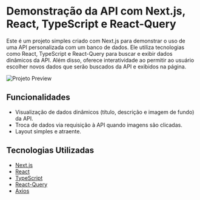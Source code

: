# Demonstração da API com Next.js, React, TypeScript e React-Query

Este é um projeto simples criado com Next.js para demonstrar o uso de uma API personalizada com um banco de dados. Ele utiliza tecnologias como React, TypeScript e React-Query para buscar e exibir dados dinâmicos da API. Além disso, oferece interatividade ao permitir ao usuário escolher novos dados que serão buscados da API e exibidos na página.

![Projeto Preview](https://lh3.googleusercontent.com/pw/ADCreHfkEgVf6pYPcqL9MoucJWs2juU55fFSK2aTXXrvdUsmLwj-6hTsfuMrAl0kP4iPZV2T0I8135RxdyuXaUSRLI39QieIYcy_L9b_N-Q-m2MQLgcfN1oEDxgKLu33QbwslU6uykSKFQ4EzawoxsnQPXJiJGI6K7FgcxCZ5kTrjA3RL8wVlH_eieZnBfzwoSRCUcEXUx9h26NwPozzp_FJHKvvHrEazuhqHNYNL_QIORfIo4dRVmpMBWQYeKM9wH1zqxnPUYTLJBqzekvix_Ah2IKxctC68vTrOfK13JCy07XtlbrzMHh54AWGha1qizT_S9YnR4y8nwW_8CgAvtc_COgADNyQKogqYkCUmD7oDV0Np1YwkuYZWXlu_XGO8K0AFlQRvM8CFS4jJLIzA1SKV5RYwUtovbYJ1Pob3DVoJeQRaSIPZPMYoMP4ls-4zEsFxXuRHeXiFEz10np3gAJx5hHtVAaRzhfeProzKvuQT1MGty6eVdIW6dAl-UF_njnhGFD8uio3RzAsKbttCZ0IrhtCdj1_ZBbV5WYvKrs9XCM7R63e381ohQIGeNgI3-xYirujN3LohWnXBJvePooHN3xI9NAm9bpeKJkkvNhpbMBu6ZAm2V3M0grvKDs3g7LSdyfY_uRsJULn7nzHc0j7v7fXAAcgGSaU49NtXce2VSdXckm_p-G7JI8qPZAeAaUWF88TOMpMJtfVDHNxj187BqinMDJnhKzyCNNkLFSjarfnXCCPcAwyPEH10P41EJK0sgtIJ_0I0q2K235jiTXtwy3dppiJAJNGCVDA1p3MGdzTU6Lp7E384xk_W5ZDokocsq3lDUku9APtOfmawVB6OUIUGLv1lC3C2NQINGtaLX2__fuZQBqTQS8d3en52VbO8Eqepg01Mjh9QQQCSsmIfecUHB2fMbHaki07z-9f7H-vFuPt64vdFRCK8vs=w948-h534-s-no?authuser=1)

## Funcionalidades

- Visualização de dados dinâmicos (título, descrição e imagem de fundo) da API.
- Troca de dados via requisição à API quando imagens são clicadas.
- Layout simples e atraente.

## Tecnologias Utilizadas

- [Next.js](https://nextjs.org/)
- [React](https://reactjs.org/)
- [TypeScript](https://www.typescriptlang.org/)
- [React-Query](https://react-query.tanstack.com/)
- [Axios](https://axios-http.com/)
 
